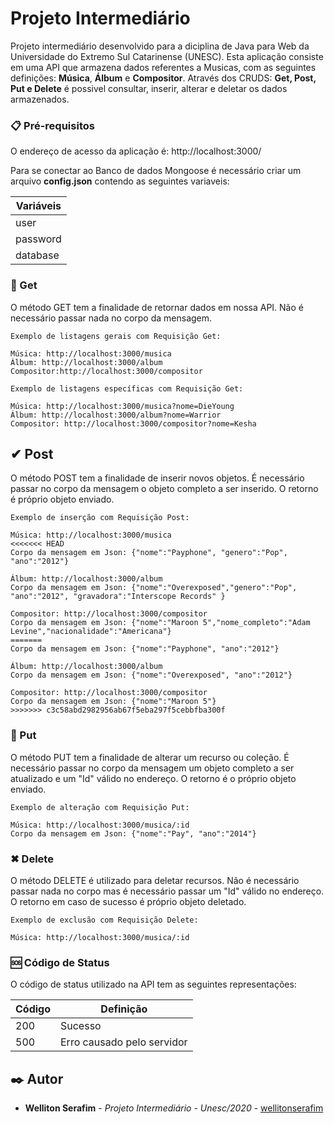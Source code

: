 # Projeto Intermediário

Projeto intermediário desenvolvido para a diciplina de Java para Web da Universidade do Extremo Sul Catarinense (UNESC). 
Esta aplicação consiste em uma API que armazena dados referentes a Musicas, com as seguintes definições: **Música**, **Álbum** e **Compositor**. 
Através dos CRUDS: **Get, Post, Put e Delete** é possivel consultar, inserir, alterar e deletar os dados armazenados.


### 📋 Pré-requisitos

O endereço de acesso da aplicação é: http://localhost:3000/

Para se conectar ao Banco de dados Mongoose é necessário criar um arquivo **config.json** contendo as seguintes variaveis:

| Variáveis      | 
| -------------- |
| user           |
| password       |
| database       | 


### 📑  Get

O método GET tem a finalidade de retornar dados em nossa API. Não é necessário passar nada no corpo da mensagem.
```
Exemplo de listagens gerais com Requisição Get:

Música: http://localhost:3000/musica
Álbum: http://localhost:3000/album
Compositor:http://localhost:3000/compositor
```
```
Exemplo de listagens específicas com Requisição Get:

Música: http://localhost:3000/musica?nome=DieYoung
Álbum: http://localhost:3000/album?nome=Warrior
Compositor: http://localhost:3000/compositor?nome=Kesha
```

## ✔ Post

O método POST tem a finalidade de inserir novos objetos. É necessário passar no corpo da mensagem o objeto completo a ser inserido. O retorno é próprio objeto enviado.
```
Exemplo de inserção com Requisição Post: 

Música: http://localhost:3000/musica
<<<<<<< HEAD
Corpo da mensagem em Json: {"nome":"Payphone", "genero":"Pop", "ano":"2012"}

Álbum: http://localhost:3000/album
Corpo da mensagem em Json: {"nome":"Overexposed","genero":"Pop", "ano":"2012", "gravadora":"Interscope Records" }

Compositor: http://localhost:3000/compositor
Corpo da mensagem em Json: {"nome":"Maroon 5","nome_completo":"Adam Levine","nacionalidade":"Americana"}
=======
Corpo da mensagem em Json: {"nome":"Payphone", "ano":"2012"}

Álbum: http://localhost:3000/album
Corpo da mensagem em Json: {"nome":"Overexposed", "ano":"2012"}

Compositor: http://localhost:3000/compositor
Corpo da mensagem em Json: {"nome":"Maroon 5"}
>>>>>>> c3c58abd2982956ab67f5eba297f5cebbfba300f
```

### 🔄 Put

O método PUT tem a finalidade de alterar um recurso ou coleção. É necessário passar no corpo da mensagem um objeto completo  a ser atualizado e um "Id" válido no endereço. O retorno é o próprio objeto enviado.
```
Exemplo de alteração com Requisição Put: 

Música: http://localhost:3000/musica/:id
Corpo da mensagem em Json: {"nome":"Pay", "ano":"2014"}
```
### ✖ Delete

O método DELETE é utilizado para deletar recursos. Não é necessário passar nada no corpo mas é necessário passar um "Id" válido no endereço. O retorno em caso de sucesso é próprio objeto deletado.
```
Exemplo de exclusão com Requisição Delete:

Música: http://localhost:3000/musica/:id
```

### 🆘 Código de Status

O código de status utilizado na API tem as seguintes representações:

| Código | Definição                   | 
| -----  | --------------------------  |
|  200   | Sucesso                     |
|  500   | Erro causado pelo servidor  |


## ✒️ Autor

* **Welliton Serafim** - *Projeto Intermediário - Unesc/2020* - [wellitonserafim](https://github.com/wellitonserafim/)
